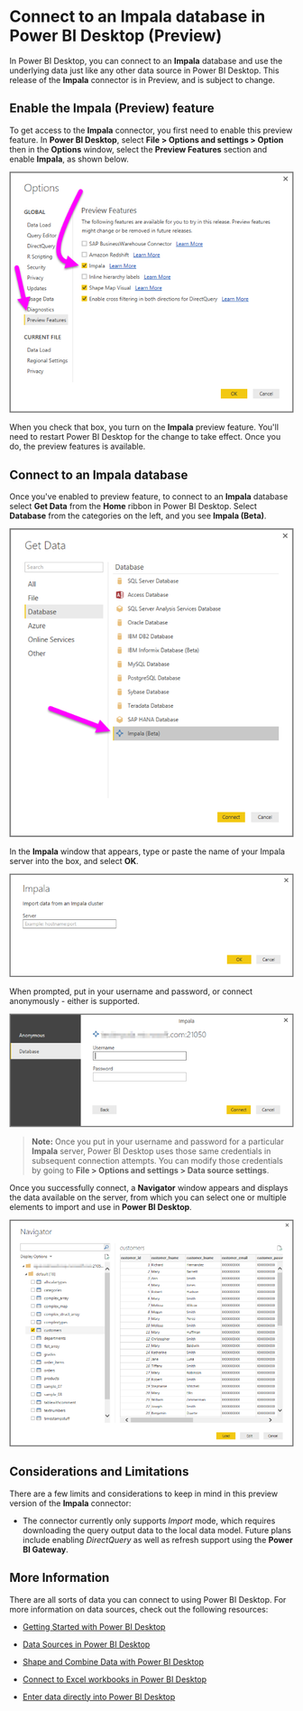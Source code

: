 ﻿<properties
   pageTitle="Connect to an Impala database in Power BI Desktop (Preview)"
   description="Easily connect to and use an Impala database in Power BI Desktop"
   services="powerbi"
   documentationCenter=""
   authors="davidiseminger"
   manager="mblythe"
   backup=""
   editor=""
   tags=""
   qualityFocus="no"
   qualityDate=""/>

<tags
   ms.service="powerbi"
   ms.devlang="NA"
   ms.topic="article"
   ms.tgt_pltfrm="NA"
   ms.workload="powerbi"
   ms.date="07/27/2016"
   ms.author="davidi"/>

# Connect to an Impala database in Power BI Desktop (Preview)

In Power BI Desktop, you can connect to an **Impala** database and use the underlying data just like any other data source in Power BI Desktop. This release of the **Impala** connector is in Preview, and is subject to change.

## Enable the Impala (Preview) feature

To get access to the **Impala** connector, you first need to enable this preview feature. In **Power BI Desktop**, select **File > Options and settings > Option** then in the **Options** window, select the **Preview Features** section and enable **Impala**, as shown below.

![](media/powerbi-desktop-connect-impala/connect_impala_1.png)

When you check that box, you turn on the **Impala** preview feature. You'll need to restart Power BI Desktop for the change to take effect. Once you do, the preview features is available.

## Connect to an Impala database

Once you've enabled to preview feature, to connect to an **Impala** database select **Get Data** from the **Home** ribbon in Power BI Desktop. Select **Database** from the categories on the left, and you see **Impala (Beta)**.

![](media/powerbi-desktop-connect-impala/connect_impala_2.png)

In the **Impala** window that appears, type or paste the name of your Impala server into the box, and select **OK**.

![](media/powerbi-desktop-connect-impala/connect_impala_3.png)

When prompted, put in your username and password, or connect anonymously - either is supported.

![](media/powerbi-desktop-connect-impala/connect_impala_4.png)

>**Note:** Once you put in your username and password for a particular **Impala** server, Power BI Desktop uses those same credentials in subsequent connection attempts. You can modify those credentials by going to **File > Options and settings > Data source settings**.

Once you successfully connect, a **Navigator** window appears and displays the data available on the server, from which you can select one or multiple elements to import and use in **Power BI Desktop**.

![](media/powerbi-desktop-connect-impala/connect_impala_5.png)

## Considerations and Limitations

There are a few limits and considerations to keep in mind in this preview version of the **Impala** connector:

-   The connector currently only supports *Import* mode, which requires downloading the query output data to the local data model. Future plans include enabling *DirectQuery* as well as refresh support using the **Power BI Gateway**.

## More Information

﻿There are all sorts of data you can connect to using Power BI Desktop. For more information on data sources, check out the following resources:

-   [Getting Started with Power BI Desktop](powerbi-desktop-getting-started.md)

-   [Data Sources in Power BI Desktop](powerbi-desktop-data-sources.md)

-   [Shape and Combine Data with Power BI Desktop](powerbi-desktop-shape-and-combine-data.md)

-   [Connect to Excel workbooks in Power BI Desktop](powerbi-desktop-connect-excel.md)   

-   [Enter data directly into Power BI Desktop](powerbi-desktop-enter-data-directly-into-desktop.md)   
